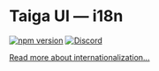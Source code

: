 # Taiga UI — i18n

[![npm version](https://img.shields.io/npm/v/@taiga-ui/i18n.svg)](https://npmjs.com/package/@taiga-ui/i18n)
[![Discord](https://img.shields.io/discord/748677963142135818?color=7289DA&label=%23taiga-ui&logo=discord&logoColor=white)](https://discord.gg/Us8d8JVaTg)

[Read more about internationalization...](https://taiga-ui.dev/i18n)
